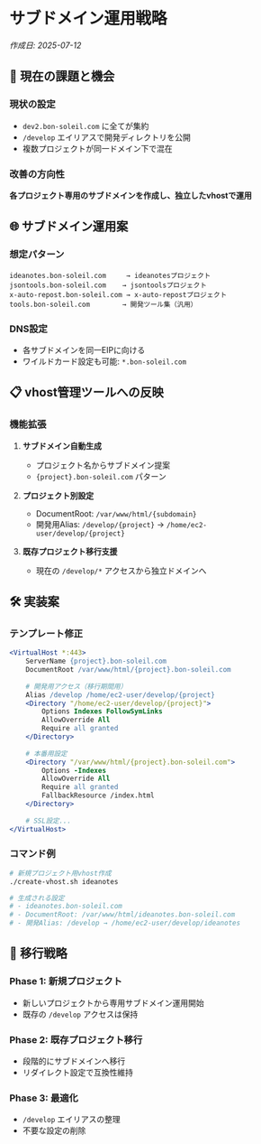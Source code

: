 # サブドメイン運用戦略

*作成日: 2025-07-12*

## 🎯 現在の課題と機会

### 現状の設定
- `dev2.bon-soleil.com` に全てが集約
- `/develop` エイリアスで開発ディレクトリを公開
- 複数プロジェクトが同一ドメイン下で混在

### 改善の方向性
**各プロジェクト専用のサブドメインを作成し、独立したvhostで運用**

## 🌐 サブドメイン運用案

### 想定パターン
```
ideanotes.bon-soleil.com     → ideanotesプロジェクト
jsontools.bon-soleil.com    → jsontoolsプロジェクト  
x-auto-repost.bon-soleil.com → x-auto-repostプロジェクト
tools.bon-soleil.com        → 開発ツール集（汎用）
```

### DNS設定
- 各サブドメインを同一EIPに向ける
- ワイルドカード設定も可能: `*.bon-soleil.com`

## 📋 vhost管理ツールへの反映

### 機能拡張
1. **サブドメイン自動生成**
   - プロジェクト名からサブドメイン提案
   - `{project}.bon-soleil.com` パターン

2. **プロジェクト別設定**
   - DocumentRoot: `/var/www/html/{subdomain}`
   - 開発用Alias: `/develop/{project}` → `/home/ec2-user/develop/{project}`

3. **既存プロジェクト移行支援**
   - 現在の `/develop/*` アクセスから独立ドメインへ

## 🛠️ 実装案

### テンプレート修正
```apache
<VirtualHost *:443>
    ServerName {project}.bon-soleil.com
    DocumentRoot /var/www/html/{project}.bon-soleil.com
    
    # 開発用アクセス（移行期間用）
    Alias /develop /home/ec2-user/develop/{project}
    <Directory "/home/ec2-user/develop/{project}">
        Options Indexes FollowSymLinks
        AllowOverride All
        Require all granted
    </Directory>
    
    # 本番用設定
    <Directory "/var/www/html/{project}.bon-soleil.com">
        Options -Indexes
        AllowOverride All
        Require all granted
        FallbackResource /index.html
    </Directory>
    
    # SSL設定...
</VirtualHost>
```

### コマンド例
```bash
# 新規プロジェクト用vhost作成
./create-vhost.sh ideanotes

# 生成される設定
# - ideanotes.bon-soleil.com
# - DocumentRoot: /var/www/html/ideanotes.bon-soleil.com
# - 開発Alias: /develop → /home/ec2-user/develop/ideanotes
```

## 🚀 移行戦略

### Phase 1: 新規プロジェクト
- 新しいプロジェクトから専用サブドメイン運用開始
- 既存の `/develop` アクセスは保持

### Phase 2: 既存プロジェクト移行  
- 段階的にサブドメインへ移行
- リダイレクト設定で互換性維持

### Phase 3: 最適化
- `/develop` エイリアスの整理
- 不要な設定の削除